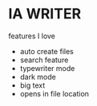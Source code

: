 # IA WRITER

features I love

- auto create files
- search feature
- typewriter mode
- dark mode
- big text
- opens in file location